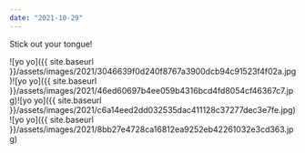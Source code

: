 ```yaml
---
date: "2021-10-29"
---
```


Stick out your tongue!

![yo yo]({{ site.baseurl }}/assets/images/2021/3046639f0d240f8767a3900dcb94c91523f4f02a.jpg)![yo yo]({{ site.baseurl }}/assets/images/2021/46ed60697b4ee059b4316bcd4fd8054cf46367c7.jpg)![yo yo]({{ site.baseurl }}/assets/images/2021/c6a14eed2dd032535dac411128c37277dec3e7fe.jpg)![yo yo]({{ site.baseurl }}/assets/images/2021/8bb27e4728ca16812ea9252eb42261032e3cd363.jpg)
